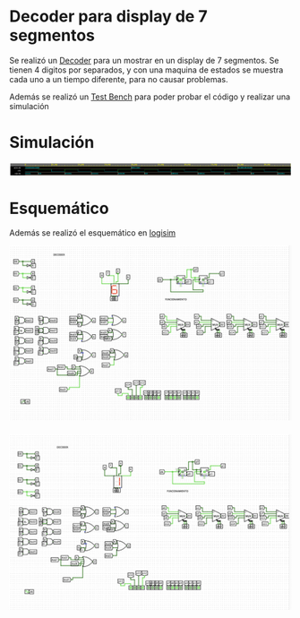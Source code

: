 # Decoder para display de 7 segmentos

Se realizó un [Decoder](https://github.com/Miguelelizondov/BCD/blob/master/Decoder.vhdl) para un mostrar en un display de 7 segmentos. Se tienen 4 digitos por separados, y con una maquina de estados se muestra cada uno a un tiempo diferente, para no causar problemas.

Además se realizó un [Test Bench](https://github.com/Miguelelizondov/BCD/blob/master/Decoder_tb.vhdl) para poder probar el código y realizar una simulación

# Simulación 
![Simulación](/BCD.PNG)

# Esquemático
Además se realizó el esquemático en [logisim](https://github.com/Miguelelizondov/BCD/blob/master/decoderBCD.circ)

![decoder1](/decoder1.png)

### 
![decoder2](/decoder2.png)
